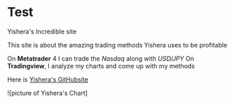 # Test
Yishera's Incredible site 

This site is about the amazing trading methods Yishera uses to be profitable 

On **Metatrader** 4 I can trade the *Nasdaq* along with *USD/JPY* 
On **Tradingview**, I analyze my charts and come up with my methods 

Here is [Yishera's GitHubsite](https://yishera.github.io/Test/)

![picture of Yishera's Chart]
